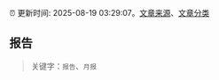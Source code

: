 :alarm_clock: 更新时间: 2025-08-19 03:29:07。[文章来源](/README.md)、[文章分类](/TAGS.md)

## 报告


> 关键字：`报告`、`月报`



